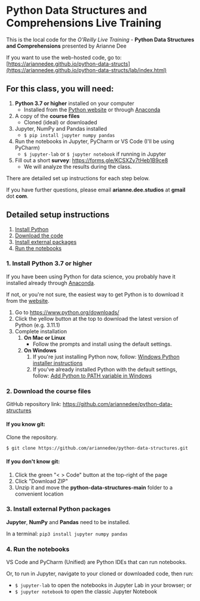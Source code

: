 # Python Data Structures and Comprehensions Live Training

This is the local code for the *O'Reilly Live Training* - **Python Data Structures and Comprehensions** presented by Arianne Dee

If you want to use the web-hosted code, go to: [https://ariannedee.github.io/python-data-structs](https://ariannedee.github.io/python-data-structs/lab/index.html)

## For this class, you will need:
1. **Python 3.7 or higher** installed on your computer
   - Installed from the [Python website](https://www.python.org/downloads/) or through [Anaconda](https://www.anaconda.com/)
2. A copy of the **course files**
   - Cloned (ideal) or downloaded
3. Jupyter, NumPy and Pandas installed
    - `$ pip install jupyter numpy pandas`
4. Run the notebooks in Jupyter, PyCharm or VS Code (I'll be using PyCharm)
   - `$ jupyter-lab` or `$ jupyter notebook` if running in Jupyter
5. Fill out a short **survey**: https://forms.gle/KCSXZy7tHeb1B9ce8
   - We will analyze the results during the class.

There are detailed set up instructions for each step below.

If you have further questions, please email **arianne.dee.studios** at **gmail** dot **com**.

## Detailed setup instructions 

1. [Install Python](#1-install-python-37-or-higher)
2. [Download the code](#2-download-the-course-files)
3. [Install external packages](#3-install-external-python-packages)
4. [Run the notebooks](#4-run-the-notebooks)

### 1. Install Python 3.7 or higher

If you have been using Python for data science, 
you probably have it installed already through [Anaconda](https://www.anaconda.com/).

If not, or you're not sure, 
the easiest way to get Python is to download it from the 
[website](https://www.python.org/downloads/).

1. Go to https://www.python.org/downloads/
2. Click the yellow button at the top to download the latest version of Python (e.g. 3.11.1)
3. Complete installation
   1. **On Mac or Linux**
      - Follow the prompts and install using the default settings.
   2. **On Windows**
      1. If you're just installing Python now,
      follow: [Windows Python installer instructions](docs/WININSTALL.md)
      2. If you've already installed Python with the default settings,
      follow: [Add Python to PATH variable in Windows](docs/WINSETPATH.md)

### 2. Download the course files

GitHub repository link: https://github.com/ariannedee/python-data-structures

#### If you know git:

Clone the repository.

`$ git clone https://github.com/ariannedee/python-data-structures.git`

#### If you don't know git:

1. Click the green "< > Code" button at the top-right of the page
2. Click "Download ZIP"
3. Unzip it and move the **python-data-structures-main** folder to a convenient location

### 3. Install external Python packages

**Jupyter**, **NumPy** and **Pandas** need to be installed.

In a terminal: `pip3 install jupyter numpy pandas`

### 4. Run the notebooks

VS Code and PyCharm (Unified) are Python IDEs that can run notebooks.

Or, to run in Jupyter, navigate to your cloned or downloaded code, then run:

- `$ jupyter-lab` to open the notebooks in Jupyter Lab in your browser; or
- `$ jupyter notebook` to open the classic Jupyter Notebook
